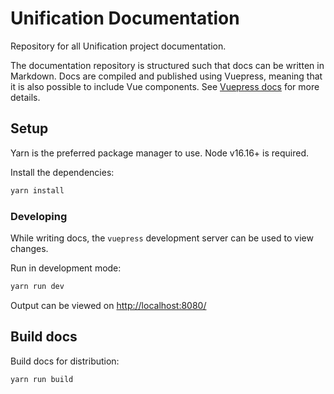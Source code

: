 # Unification Documentation

Repository for all Unification project documentation.

The documentation repository is structured such that docs can be written in Markdown. Docs are compiled and published 
using Vuepress, meaning that it is also possible to include Vue components. 
See [Vuepress docs](https://vuepress.vuejs.org/guide/) for more details.

## Setup

Yarn is the preferred package manager to use. Node v16.16+ is required.

Install the dependencies:

```bash
yarn install
```

### Developing

While writing docs, the `vuepress` development server can be used to view changes.

Run in development mode:

```bash
yarn run dev
```

Output can be viewed on [http://localhost:8080/](http://localhost:8080/)

## Build docs

Build docs for distribution:

```bash
yarn run build
```

